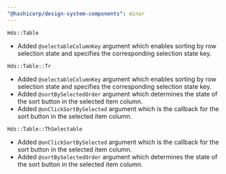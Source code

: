 ```yaml
---
"@hashicorp/design-system-components": minor
---
```


`Hds::Table`
- Added `@selectableColumnKey` argument which enables sorting by row selection state and specifies the corresponding selection state key.

`Hds::Table::Tr`
- Added `@selectableColumnKey` argument which enables sorting by row selection state and specifies the corresponding selection state key.
- Added `@sortBySelectedOrder` argument which determines the state of the sort button in the selected item column.
- Added `@onClickSortBySelected` argument which is the callback for the sort button in the selected item column.

`Hds::Table::ThSelectable`
- Added `@onClickSortBySelected` argument which is the callback for the sort button in the selected item column.
- Added `@sortBySelectedOrder` argument which determines the state of the sort button in the selected item column.